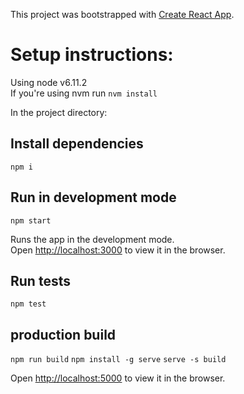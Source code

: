 This project was bootstrapped with [Create React App](https://github.com/facebookincubator/create-react-app).

# Setup instructions:
Using node v6.11.2<br>
If you're using nvm run `nvm install`

In the project directory:

## Install dependencies
`npm i`

## Run in development mode
`npm start`

Runs the app in the development mode.<br>
Open [http://localhost:3000](http://localhost:3000) to view it in the browser.

## Run tests
`npm test`

## production build

`npm run build`
`npm install -g serve`
`serve -s build`

Open [http://localhost:5000](http://localhost:5000) to view it in the browser.
